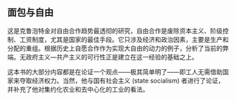 ## 面包与自由

这是克鲁泡特金对自由合作趋势最透彻的研究，自由合作是废除资本主义、阶级控制、工资制度，尤其是国家的最佳手段。它只涉及经济和政治因素，主要是生产和分配的重组。根据历史上自愿合作作为实现大自由的动力的例子，分析了当前的弊端。无政府主义—共产主义的可行性正是建立在这一经验的基础之上。

这本书的大部分内容都是在论证一个观点——极其简单明了——即工人无需借助国家来夺取经济权力。当然，他与国有社会主义 (state socialism) 者进行了论证，并补充了他对集约化农业和去中心化的工业的看法。

